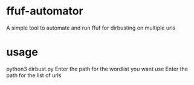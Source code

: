 # ffuf-automator
A simple tool to automate and run ffuf for dirbusting on multiple urls
# usage
python3 dirbust.py 
Enter the path for the wordlist you want use
Enter the path for the list of urls
